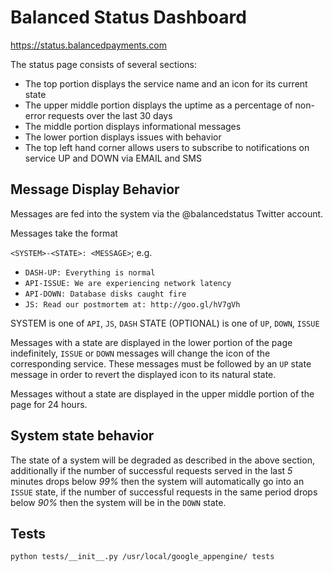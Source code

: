 # Balanced Status Dashboard

https://status.balancedpayments.com

The status page consists of several sections:

* The top portion displays the service name and an icon for its current state
* The upper middle portion displays the uptime as a percentage of non-error
  requests over the last 30 days
* The middle portion displays informational messages
* The lower portion displays issues with behavior
* The top left hand corner allows users to subscribe to notifications on service
UP and DOWN via EMAIL and SMS

## Message Display Behavior

Messages are fed into the system via the @balancedstatus Twitter account.

Messages take the format

`<SYSTEM>-<STATE>: <MESSAGE>`; e.g.

* `DASH-UP: Everything is normal`
* `API-ISSUE: We are experiencing network latency`
* `API-DOWN: Database disks caught fire`
* `JS: Read our postmortem at: http://goo.gl/hV7gVh`

SYSTEM is one of `API`, `JS`, `DASH`
STATE (OPTIONAL) is one of `UP`, `DOWN`, `ISSUE`

Messages with a state are displayed in the lower portion of the page
indefinitely, `ISSUE` or `DOWN` messages will change the icon of the
corresponding service. These messages must be followed by an `UP` state message
in order to revert the displayed icon to its natural state.

Messages without a state are displayed in the upper middle portion of the page
for 24 hours.

## System state behavior

The state of a system will be degraded as described in the above section,
additionally if the number of successful requests served in the last *5*
minutes drops below *99%* then the system will automatically go into an `ISSUE`
state, if the number of successful requests in the same period drops below
*90%* then the system will be in the `DOWN` state.

## Tests

    python tests/__init__.py /usr/local/google_appengine/ tests
